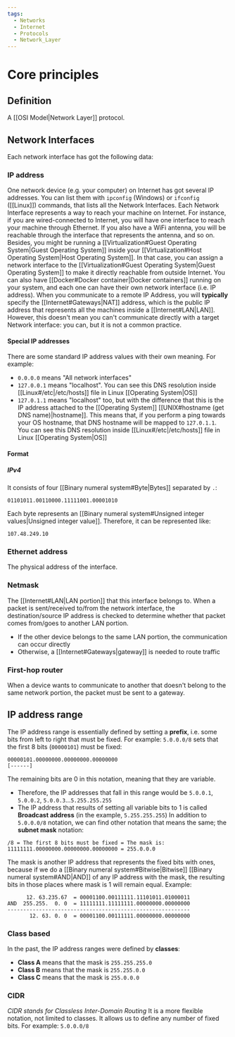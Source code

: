```yaml
---
tags:
  - Networks
  - Internet
  - Protocols
  - Network_Layer
---
```

# Core principles
## Definition
A [[OSI Model|Network Layer]] protocol.
## Network Interfaces
Each network interface has got the following data:
### IP address
One network device (e.g. your computer) on Internet has got several IP addresses. You can list them with ```ipconfig``` (Windows) or ```ifconfig``` ([[Linux]]) commands, that lists all the Network Interfaces.
Each Network Interface represents a way to reach your machine on Internet.
For instance, if you are wired-connected to Internet, you will have one interface to reach your machine through Ethernet. If you also have a WiFi antenna, you will be reachable through the interface that represents the antenna, and so on. Besides, you might be running a [[Virtualization#Guest Operating System|Guest Operating System]] inside your [[Virtualization#Host Operating System|Host Operating System]]. In that case, you can assign a network interface to the [[Virtualization#Guest Operating System|Guest Operating System]] to make it directly reachable from outside Internet. You can also have [[Docker#Docker container|Docker containers]] running on your system, and each one can have their own network interface (i.e. IP address).
When you communicate to a remote IP Address, you will **typically** specify the [[Internet#Gateways|NAT]] address, which is the public IP address that represents all the machines inside a [[Internet#LAN|LAN]]. However, this doesn't mean you can't communicate directly with a target Network interface: you can, but it is not a common practice.
#### Special IP addresses
There are some standard IP address values with their own meaning. For example:
- `0.0.0.0` means "All network interfaces"
- `127.0.0.1` means "localhost". You can see this DNS resolution inside [[Linux#/etc|/etc/hosts]] file in Linux [[Operating System|OS]]
- `127.0.1.1` means "localhost" too, but with the difference that this is the IP address attached to the [[Operating System]] [[UNIX#hostname (get DNS name)|hostname]]. This means that, if you perform a ping towards your OS hostname, that DNS hostname will be mapped to `127.0.1.1`. You can see this DNS resolution inside [[Linux#/etc|/etc/hosts]] file in Linux [[Operating System|OS]]
#### Format
##### IPv4
It consists of four [[Binary numeral system#Byte|Bytes]] separated by ```.```:
```
01101011.00110000.11111001.00001010
```
Each byte represents an [[Binary numeral system#Unsigned integer values|Unsigned integer value]]. Therefore, it can be represented like:
```
107.48.249.10
```
### Ethernet address
The physical address of the interface.
### Netmask
The [[Internet#LAN|LAN portion]] that this interface belongs to. When a packet is sent/received to/from the network interface, the destination/source IP address is checked to determine whether that packet comes from/goes to another LAN portion.
- If the other device belongs to the same LAN portion, the communication can occur directly
- Otherwise, a [[Internet#Gateways|gateway]] is needed to route traffic
### First-hop router
When a device wants to communicate to another that doesn't belong to the same network portion, the packet must be sent to a gateway.
## IP address range
The IP address range is essentially defined by setting a **prefix**, i.e. some bits from left to right that must be fixed. For example:
`5.0.0.0/8` sets that the first 8 bits (`00000101`) must be fixed:
```
00000101.00000000.00000000.00000000
[------]
```
The remaining bits are 0 in this notation, meaning that they are variable.
- Therefore, the IP addresses that fall in this range would be `5.0.0.1`, `5.0.0.2`, `5.0.0.3`...`5.255.255.255`
- The IP address that results of setting all variable bits to 1 is called **Broadcast address** (in the example, `5.255.255.255`)
In addition to `5.0.0.0/8` notation, we can find other notation that means the same; the **subnet mask** notation:
```
/8 = The first 8 bits must be fixed = The mask is:
11111111.00000000.00000000.00000000 = 255.0.0.0
```
The mask is another IP address that represents the fixed bits with ones, because if we do a [[Binary numeral system#Bitwise|Bitwise]] [[Binary numeral system#AND|AND]] of any IP address with the mask, the resulting bits in those places where mask is 1 will remain equal. Example:
```
      12. 63.235.67  = 00001100.00111111.11101011.01000011
AND  255.255.  0. 0  = 11111111.11111111.00000000.00000000
----------------------------------------------------------
       12. 63. 0. 0  = 00001100.00111111.00000000.00000000
```
### Class based
In the past, the IP address ranges were defined by **classes**:
- **Class A** means that the mask is `255.255.255.0`
- **Class B** means that the mask is `255.255.0.0`
- **Class C** means that the mask is `255.0.0.0`
### CIDR
_CIDR stands for Classless Inter-Domain Routing_
It is a more flexible notation, not limited to classes. It allows us to define any number of fixed bits. For example:
`5.0.0.0/8`